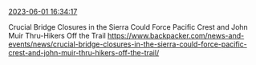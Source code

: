 [2023-06-01 16:34:17](https://mstdn.social/@hill_wanderer/110469923275795907)

Crucial Bridge Closures in the Sierra Could Force Pacific Crest and John Muir Thru-Hikers Off the Trail <a href="https://www.backpacker.com/news-and-events/news/crucial-bridge-closures-in-the-sierra-could-force-pacific-crest-and-john-muir-thru-hikers-off-the-trail/" target="_blank" rel="nofollow noopener noreferrer" translate="no">https://www.backpacker.com/news-and-events/news/crucial-bridge-closures-in-the-sierra-could-force-pacific-crest-and-john-muir-thru-hikers-off-the-trail/</a>